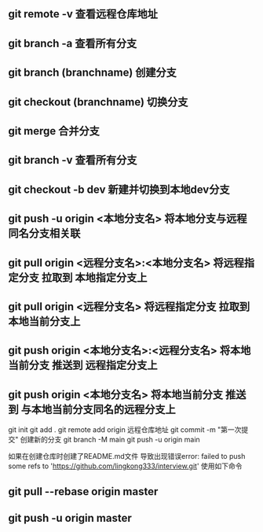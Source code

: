 ## git remote -v   查看远程仓库地址
## git branch -a 查看所有分支
## git branch (branchname)  创建分支
## git checkout (branchname)  切换分支
## git merge 合并分支
## git branch -v 查看所有分支
## git checkout -b dev 新建并切换到本地dev分支
## git push -u origin <本地分支名> 将本地分支与远程同名分支相关联
## git pull origin <远程分支名>:<本地分支名>  将远程指定分支 拉取到 本地指定分支上
## git pull origin <远程分支名>  将远程指定分支 拉取到 本地当前分支上
## git push origin <本地分支名>:<远程分支名>  将本地当前分支 推送到 远程指定分支上
## git push origin <本地分支名>  将本地当前分支 推送到 与本地当前分支同名的远程分支上


<!-- 第一次提交流程 -->
git init
git add .
git remote add origin 远程仓库地址
git commit -m "第一次提交"
创建新的分支
git branch -M main
git push -u origin main

如果在创建仓库时创建了README.md文件 导致出现错误error: failed to push some refs to 'https://github.com/lingkong333/interview.git'
使用如下命令
## git pull --rebase origin master
## git push -u origin master
